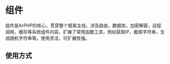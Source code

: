 # 组件

组件是ArPHP的核心，贯穿整个框架主线，涉及路由，数据库，加密解密，远程调用，缓存等系统组件内容，扩展了常用函数工具，例如获取IP，截取字符串，生成随机字符串等。使用灵活，可扩展性强。



## 使用方式

